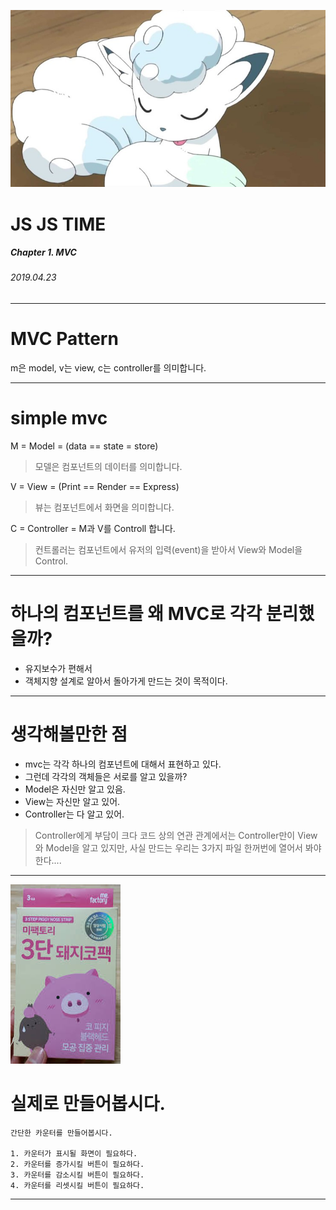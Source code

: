 <!-- page_number: true -->


![bg](../../asset/sixtail.jpg)

JS JS TIME
===
#####  Chapter 1. MVC 
###### 2019.04.23

---

# MVC Pattern

m은 model,
v는 view,
c는 controller를 의미합니다.

---

# simple mvc
M = Model = (data == state = store)
> 모델은 컴포넌트의 데이터를 의미합니다.

V = View = (Print == Render == Express)
> 뷰는 컴포넌트에서 화면을 의미합니다.

C = Controller = M과 V를 Controll 합니다. 
> 컨트롤러는 컴포넌트에서 유저의 입력(event)을 받아서 View와 Model을 Control.

---

# 하나의 컴포넌트를 왜 MVC로 각각 분리했을까?
- 유지보수가 편해서
- 객체지향 설계로 알아서 돌아가게 만드는 것이 목적이다.

---

# 생각해볼만한 점
- mvc는 각각 하나의 컴포넌트에 대해서 표현하고 있다. 
- 그런데 각각의 객체들은 서로를 알고 있을까?
- Model은 자신만 알고 있음.
- View는 자신만 알고 있어.
- Controller는 다 알고 있어.
> Controller에게 부담이 크다
> 코드 상의 연관 관계에서는 Controller만이 View와 Model을 알고 있지만, 사실 만드는 우리는 3가지 파일 한꺼번에 열어서 봐야한다.... 

---
![bg](../../asset/level3.jpeg)

# 실제로 만들어봅시다.

```
간단한 카운터를 만들어봅시다.

1. 카운터가 표시될 화면이 필요하다.
2. 카운터를 증가시킬 버튼이 필요하다.
3. 카운터를 감소시킬 버튼이 필요하다.
4. 카운터를 리셋시킬 버튼이 필요하다.
```

---